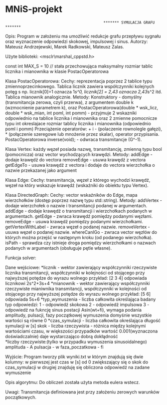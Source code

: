 # MNiS-projekt
                                                ******* SYMULACJA GRAFU *******
Opis: Program w założeniu ma umożliwić redukcje grafu przepływu sygnału oraz wyznaczenie odpowiedzi skokowej, impulsowej i sinus.
Autorzy: Mateusz Andrzejewski, Marek Radkowski, Mateusz Zalas.

Użyte biblioteki: 
<vector> <map> <string> <algorithm> <msclr\marshal_cppstd.h> <cmath> <fstream>

const int MAX_S = 10 // stała przechowująca maksymalny rozmiar tablic licznika i mianownika w klasie PostacOperatorowa 

Klasa PostacOperatorowa:
Cechy:
reprezentacja poprzez 2 tablice typu zmiennoprzecinkowego. Tablica licznik zawiera współczynniki kolejnych potęg s np.
licznik[0]=1 oznacza 1*s^0, licznik[2] = 2,43 oznacza 2,43*s^2 itd. Tablica mianownik analogicznie.
Metody:
Konstruktory - domyślny (transmitancja zerowa, czyli przerwa), z argumentem double k (wzmocnienie parametrem k), oraz
PostacOperatorowa(double * wsk_licz, double * wsk_mian, int poml, int pomm) - przyjmuje 2 wskazniki odpowiednio na tablice licznika
i mianownika oraz 2 zmienne pomocnicze typu int okreslajace rozmiar tablicy licznika i mianownika (odpowiednio poml i pomm)
Przeciążenie operatorów: + i - (polaczenie rownolegle gałęzi), * (połączenie szeregowe lub mnożenie przez skalar), operator przypisania.
PostacOperatorowa inverse(void);	- odwraca transmitancje (G^-1).

Klasa Vertex:
każdy węzeł posiada nazwę, transmitancję, zmienną typu bool (pomocnicza) oraz vector wychodzących krawędzi.
Metody:
addEdge - dodaje krawędź do vectora
removeEdge - usuwa krawędź z vectora
getEdgeTo - usuwa krawędź z vectora i dodaje do vectora wierzchołka o nazwie przekazanej jako argument

Klasa Edge:
Cechy: transmitancja, węzeł z którego wychodzi krawędź, węzeł na który wskazuje krawędź (wskaźniki do obiektu typu Vertex).

Klasa DirectedGraph:
Cechy: vector wskaźników do Edge, mapa wierzchołków (dostęp poprzez nazwę typu std::string).
Metody:
addVertex - dodaje wierzchołek o nazwie i transmitancji podanej w argumentach.
addEdge - dodaje krawędź o transmitancji i wierzchołkach podanych w argumentach.
getEdge - zwraca krawędź pomiędzy podanymi węzłami.
removeEdge - usuwa krawędź pomiędzy podanymi wierzchołkami.
getVertexWithLabel - zwraca węzeł o podanej nazwie.
removeVertex - usuwa węzeł o podanej nazwie.
whereCanIGo - zwraca vector węzłów do których można przejść w następnym kroku (od podanego wierzchołka).
isPath - sprawdza czy istnieje droga pomiędzy wierzchołkami o nazwach podanych w argumentach (obsługuje pętle własne).

Funkcja solver: 

Dane wejściowe:
*licznik - wektor zawierający współczynniki rzeczywiste licznika transmitancji, współczynniki w kolejności od stojącego przy najwyższej potędze do wyrazu wolnego przykład: [2 3 4]  odpowiada licznikowi 2s^2+3s+4 
*mianownik - wektor zawierający współczynniki rzeczywiste mianiwnika transmitancji, współczynniki w kolejności od stojącego przy najwyższej potędze do wyrazu wolnego przykład: [5 6]  odpowiada 5s+6 
*typ_wymuszenia - liczba całkowita określająca badany typ odpowiedzi:
1 - odpowiedź skokowa
2 - odpowiedź impulsowa
3 - odpowiedź na fukncję sinus postacji Asin(wt+fi), wymaga podania amplitudy, pulsacji, fazy początkowej wymuszenia domyśnie wszystkie wartości są równe 0
*czas_symulacji - liczba całkowita określająca długość symulacji w [s]
 skok - liczba rzeczywista - różnica między kolejnymi wartościami czasu, w większości przypadków wartość 0.001(wyznaczona doświadczalnie) daje wystarczająco dobrą dokłądność  
*liczby rzeczywiste:(tylko w przypadku wymuszenia sinusoidalnego)
amplituda - A
pulsacja - w
faza_poczatkowa - fi

Wyjście:
Program tworzy plik wyniki.txt w którym znajdują się dwie kolumny:
w pierwszej jest czas w [s] od 0 zwiększający się o skok do czas_symulacji
w drugiej znajduję się obliczona odpowiedź na zadane wymuszenie

Opis algorytmu:
Do obliczeń została użyta metoda eulera wstecz.

Uwagi:
Transmitancja definiowana jest przy założeniu zerowych warunków początkowych.
